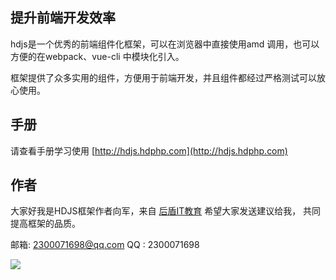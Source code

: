 ## 提升前端开发效率
hdjs是一个优秀的前端组件化框架，可以在浏览器中直接使用amd 调用，也可以方便的在webpack、vue-cli 中模块化引入。

框架提供了众多实用的组件，方便用于前端开发，并且组件都经过严格测试可以放心使用。

## 手册
请查看手册学习使用 [http://hdjs.hdphp.com](http://hdjs.hdphp.com)

## 作者
大家好我是HDJS框架作者向军，来自 [后盾IT教育](http://www.houdunwang.com)
希望大家发送建议给我， 共同提高框架的品质。

邮箱:  2300071698@qq.com
QQ  : 2300071698

<img src="https://git.kancloud.cn/repos/houdunwang/hdjs/raw/f517e6a1f9d6e846b2556116423cff4676fe0260/images/xj-s.jpg?access-token=c4a2616ad359df3e2043e8068783ef6f"/> 